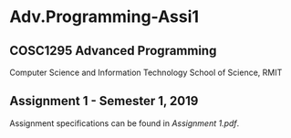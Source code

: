 # Adv.Programming-Assi1

## COSC1295 Advanced Programming
Computer Science and Information Technology
School of Science, RMIT
## Assignment 1 - Semester 1, 2019

Assignment specifications can be found in *Assignment 1.pdf*.
